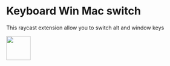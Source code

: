 # Keyboard Win Mac switch

This raycast extension allow you to switch alt and window keys

<a title="Install keyboard-win-mac-switch Raycast Extension" href="https://www.raycast.com/fab_uleuh/keyboard-win-mac-switch"><img src="https://www.raycast.com/fab_uleuh/keyboard-win-mac-switch/install_button@2x.png?v=1.1" height="64" alt="" style="height: 64px;"></a>